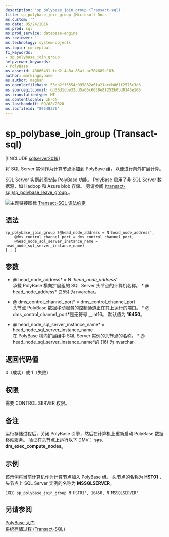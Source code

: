 ```yaml
---
description: 'sp_polybase_join_group (Transact-sql) '
title: sp_polybase_join_group |Microsoft Docs
ms.custom: ''
ms.date: 05/24/2016
ms.prod: sql
ms.prod_service: database-engine
ms.reviewer: ''
ms.technology: system-objects
ms.topic: conceptual
f1_keywords:
- sp_polybase_join_group
helpviewer_keywords:
- PolyBase
ms.assetid: 48066431-fed2-4a8a-85af-ac704689e183
author: markingmyname
ms.author: maghan
ms.openlocfilehash: 53db2ff3554c095832a6fa21accb061f2575c3d6
ms.sourcegitcommit: dd36d1cbe32cd5a65c6638e8f252b0bd8145e165
ms.translationtype: MT
ms.contentlocale: zh-CN
ms.lasthandoff: 09/08/2020
ms.locfileid: "89548376"
---
```

# <a name="sp_polybase_join_group-transact-sql"></a>sp_polybase_join_group (Transact-sql) 
[!INCLUDE [sqlserver2016](../../includes/applies-to-version/sqlserver2016.md)]

  将 SQL Server 实例作为计算节点添加到 PolyBase 组，以便进行向外扩展计算。  
  
 SQL Server 实例必须安装  [PolyBase](../../relational-databases/polybase/polybase-guide.md) 功能。  PolyBase 启用了非 SQL Server 数据源，如 Hadoop 和 Azure blob 存储。 另请参阅 [&#40;transact-sql&#41;sp_polybase_leave_group ](../../relational-databases/system-stored-procedures/polybase-stored-procedures-sp-polybase-leave-group.md)。  
  
 ![主题链接图标](../../database-engine/configure-windows/media/topic-link.gif "“主题链接”图标") [Transact-SQL 语法约定](../../t-sql/language-elements/transact-sql-syntax-conventions-transact-sql.md)  
  
## <a name="syntax"></a>语法  
  
```  
sp_polybase_join_group (@head_node_address = N'head_node_address',  
    @dms_control_channel_port = dms_control_channel_port,  
    @head_node_sql_server_instance_name = head_node_sql_server_instance_name)  
[ ; ]          
```  
  
## <a name="arguments"></a>参数  
 * \@ head_node_address* = N '*head_node_address*'  
 承载 PolyBase 横向扩展组的 SQL Server 头节点的计算机名称。 * \@ head_node_address* (255) 为 nvarchar。  
  
 * \@ dms_control_channel_port* = dms_control_channel_port  
 头节点 PolyBase 数据移动服务的控制通道正在其上运行的端口。 * \@ dms_control_channel_port*是无符号 __int16。 默认值为 **16450**。  
  
 * \@ head_node_sql_server_instance_name* = head_node_sql_server_instance_name  
 在 PolyBase 横向扩展组中 SQL Server 实例的头节点的名称。 * \@ head_node_sql_server_instance_name*的 (16) 为 nvarchar。  
  
## <a name="return-code-values"></a>返回代码值  
 0（成功）或 1（失败）  
  
## <a name="permissions"></a>权限  
 需要 CONTROL SERVER 权限。  
  
## <a name="remarks"></a>备注  
 运行存储过程后，关闭 PolyBase 引擎，然后在计算机上重新启动 PolyBase 数据移动服务。 验证在头节点上运行以下 DMV： **sys. dm_exec_compute_nodes**。  
  
## <a name="example"></a>示例  
 该示例将当前计算机作为计算节点加入 PolyBase 组。  头节点的名称为 **HST01** ，头节点上 SQL Server 实例的名称为 **MSSQLSERVER**。  
  
```  
EXEC sp_polybase_join_group N'HST01', 16450, N'MSSQLSERVER'   
```  
  
## <a name="see-also"></a>另请参阅  
 [PolyBase 入门](../../relational-databases/polybase/get-started-with-polybase.md)   
 [系统存储过程 (Transact-SQL)](../../relational-databases/system-stored-procedures/system-stored-procedures-transact-sql.md)  
  
  

